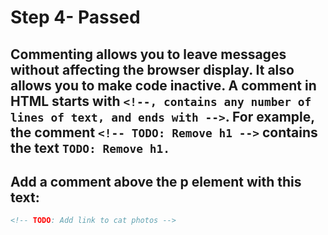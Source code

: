 # Step 4- Passed
## Commenting allows you to leave messages without affecting the browser display. It also allows you to make code inactive. A comment in HTML starts with `<!--, contains any number of lines of text, and ends with -->`. For example, the comment `<!-- TODO: Remove h1 -->` contains the text `TODO: Remove h1.`

## Add a comment above the p element with this text:

``````html
<!-- TODO: Add link to cat photos -->
``````